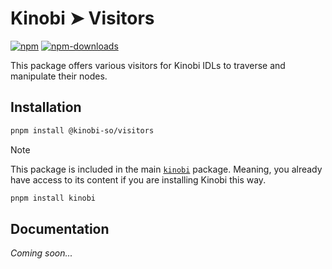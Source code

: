 # Kinobi ➤ Visitors

[![npm][npm-image]][npm-url]
[![npm-downloads][npm-downloads-image]][npm-url]

[npm-downloads-image]: https://img.shields.io/npm/dm/@kinobi-so/visitors.svg?style=flat
[npm-image]: https://img.shields.io/npm/v/@kinobi-so/visitors.svg?style=flat&label=%40kinobi-so%2Fvisitors
[npm-url]: https://www.npmjs.com/package/@kinobi-so/visitors

This package offers various visitors for Kinobi IDLs to traverse and manipulate their nodes.

## Installation

```sh
pnpm install @kinobi-so/visitors
```

> [!NOTE]
> This package is included in the main [`kinobi`](../library) package. Meaning, you already have access to its content if you are installing Kinobi this way.
>
> ```sh
> pnpm install kinobi
> ```

## Documentation

_Coming soon..._
